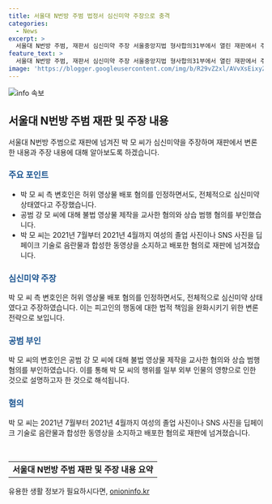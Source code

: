 ```yaml
---
title: 서울대 N번방 주범 법정서 심신미약 주장으로 충격
categories:
  - News
excerpt: >
  서울대 N번방 주범, 재판서 심신미약 주장 서울중앙지법 형사합의31부에서 열린 재판에서 주범 박씨의 변호인은 허위 영상물 배포 혐의를 인정하면서도, 심신미약을 주장했다. 또한 박씨의 변호인은 공범 강씨에 대한 혐의를 부인했다. 2021년 7월부터 올해 4월까지 여성의 사진을 딥페이크하여 음란물로 만들고 배포한 혐의로 재판에 넘겨진 박씨는 서울대 출신이다.
feature_text: >
  서울대 N번방 주범, 재판서 심신미약 주장 서울중앙지법 형사합의31부에서 열린 재판에서 주범 박씨의 변호인은 허위 영상물 배포 혐의를 인정하면서도, 심신미약을 주장했다. 또한 박씨의 변호인은 공범 강씨에 대한 혐의를 부인했다. 2021년 7월부터 올해 4월까지 여성의 사진을 딥페이크하여 음란물로 만들고 배포한 혐의로 재판에 넘겨진 박씨는 서울대 출신이다.
image: 'https://blogger.googleusercontent.com/img/b/R29vZ2xl/AVvXsEixyZcFfHzMRdzZMjFBmAUKJYCLCGyLL1o632UiGVXcaFdKo_bkvkuCioo0uUKlGfBVcT3P84aROyZIXSBEx3Aw5nCQ3pTgDom1WDC4m8eifvWiAmWEEVb4x6G_l8C0QH225ldMjyaFvpxGEBGNO37VmDTDMHGhJPq73UglMfDca1-0aw/s1600/blogspot.png'
---
```


<p><img src="https://blogger.googleusercontent.com/img/b/R29vZ2xl/AVvXsEixyZcFfHzMRdzZMjFBmAUKJYCLCGyLL1o632UiGVXcaFdKo_bkvkuCioo0uUKlGfBVcT3P84aROyZIXSBEx3Aw5nCQ3pTgDom1WDC4m8eifvWiAmWEEVb4x6G_l8C0QH225ldMjyaFvpxGEBGNO37VmDTDMHGhJPq73UglMfDca1-0aw/s1600/blogspot.png" alt="info 속보" /></p>

<h2 data-ke-size="size26">서울대 N번방 주범 재판 및 주장 내용</h2>

<p data-ke-size="size16">서울대 N번방 주범으로 재판에 넘겨진 박 모 씨가 심신미약을 주장하며 재판에서 변론한 내용과 주장 내용에 대해 알아보도록 하겠습니다.</p>

<h3><b><span style="color: #1a5490;">주요 포인트</span></b></h3>

<ul>
  <li>박 모 씨 측 변호인은 허위 영상물 배포 혐의를 인정하면서도, 전체적으로 심신미약 상태였다고 주장했습니다.</li>
  <li>공범 강 모 씨에 대해 불법 영상물 제작을 교사한 혐의와 상습 범행 혐의를 부인했습니다.</li>
  <li>박 모 씨는 2021년 7월부터 2021년 4월까지 여성의 졸업 사진이나 SNS 사진을 딥페이크 기술로 음란물과 합성한 동영상을 소지하고 배포한 혐의로 재판에 넘겨졌습니다.</li>
</ul>

<h3><b><span style="color: #1a5490;">심신미약 주장</span></b></h3>

<p data-ke-size="size16">박 모 씨 측 변호인은 허위 영상물 배포 혐의를 인정하면서도, 전체적으로 심신미약 상태였다고 주장하였습니다. 이는 피고인의 행동에 대한 법적 책임을 완화시키기 위한 변론 전략으로 보입니다.</p>

<h3><b><span style="color: #1a5490;">공범 부인</span></b></h3>

<p data-ke-size="size16">박 모 씨의 변호인은 공범 강 모 씨에 대해 불법 영상물 제작을 교사한 혐의와 상습 범행 혐의를 부인하였습니다. 이를 통해 박 모 씨의 행위를 일부 외부 인물의 영향으로 인한 것으로 설명하고자 한 것으로 해석됩니다.</p>

<h3><b><span style="color: #1a5490;">혐의</span></b></h3>

<p data-ke-size="size16">박 모 씨는 2021년 7월부터 2021년 4월까지 여성의 졸업 사진이나 SNS 사진을 딥페이크 기술로 음란물과 합성한 동영상을 소지하고 배포한 혐의로 재판에 넘겨졌습니다.</p>

<p data-ke-size="size16">&nbsp;</p>

<table>
  <tbody>
    <tr>
      <td style="text-align: center; height: 17px;"><b>서울대 N번방 주범 재판 및 주장 내용 요약</b></td>
    </tr>
  </tbody>
</table>
유용한 생활 정보가 필요하시다면, <a href="https://onioninfo.kr" rel="dofollow">onioninfo.kr</a>


